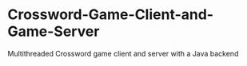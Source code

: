 # Crossword-Game-Client-and-Game-Server
Multithreaded Crossword game client and server with a Java backend
